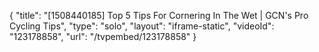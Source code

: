 {
    "title": "[1508440185] Top 5 Tips For Cornering In The Wet | GCN's Pro Cycling Tips",
    "type": "solo",
    "layout": "iframe-static",
    "videoId": "123178858",
    "url": "\/tvpembed\/123178858"
}
